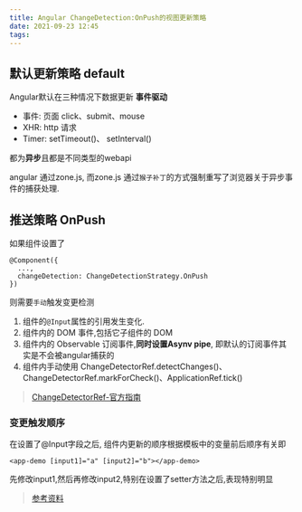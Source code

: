 ```yaml
---
title: Angular ChangeDetection:OnPush的视图更新策略
date: 2021-09-23 12:45
tags:
---
```


## 默认更新策略 default

Angular默认在三种情况下数据更新 **事件驱动**

* 事件: 页面 click、submit、mouse
* XHR: http 请求
* Timer: setTimeout()、 setInterval()

都为**异步**且都是不同类型的webapi

angular 通过zone.js, 而zone.js 通过`猴子补丁`的方式强制重写了浏览器关于异步事件的捕获处理.

## 推送策略 OnPush

如果组件设置了

```
@Component({
  ...,
  changeDetection: ChangeDetectionStrategy.OnPush
})
```

则需要`手动`触发变更检测

1. 组件的`@Input`属性的引用发生变化.
2. 组件内的 DOM 事件,包括它子组件的 DOM
3. 组件内的 Observable 订阅事件,**同时设置Asynv pipe**, 即默认的订阅事件其实是不会被angular捕获的
4. 组件内手动使用 ChangeDetectorRef.detectChanges()、ChangeDetectorRef.markForCheck()、ApplicationRef.tick()

> [ChangeDetectorRef-官方指南](http://angular.cn/api/core/ChangeDetectorRef)

### 变更触发顺序

在设置了@Input字段之后, 组件内更新的顺序根据模板中的变量前后顺序有关即

```
<app-demo [input1]="a" [input2]="b"></app-demo>
```

先修改input1,然后再修改input2,特别在设置了setter方法之后,表现特别明显

> [参考资料](http://blueskyawen.com/2020/01/13/angular-see-change-detection/)

